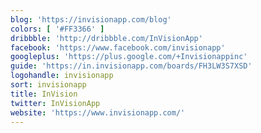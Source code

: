 ```yaml
---
blog: 'https://invisionapp.com/blog'
colors: [ '#FF3366' ]
dribbble: 'http://dribbble.com/InVisionApp'
facebook: 'https://www.facebook.com/invisionapp'
googleplus: 'https://plus.google.com/+Invisionappinc'
guide: 'https://in.invisionapp.com/boards/FH3LW3S7XSD'
logohandle: invisionapp
sort: invisionapp
title: InVision
twitter: InVisionApp
website: 'https://www.invisionapp.com/'
---
```

